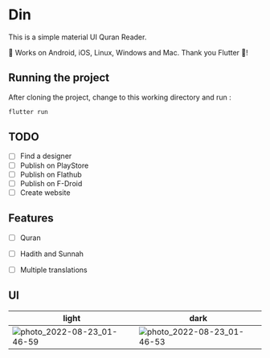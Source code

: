 # Din

This is a simple material UI Quran Reader.

🤟 Works on Android, iOS, Linux, Windows and Mac. Thank you Flutter 💖!

## Running the project

After cloning the project, change to this working directory and run :

```sh
flutter run
```

## TODO

- [ ] Find a designer
- [ ] Publish on PlayStore
- [ ] Publish on Flathub
- [ ] Publish on F-Droid
- [ ] Create website

## Features

- [ ] Quran
- [ ] Hadith and Sunnah
- [ ] Multiple translations


## UI
| light | dark |
| ----- | ---- |
| ![photo_2022-08-23_01-46-59](https://user-images.githubusercontent.com/71118951/186031992-0fc5ae36-e76e-4f51-802a-c2ad00602bf0.jpg) | ![photo_2022-08-23_01-46-53](https://user-images.githubusercontent.com/71118951/186032004-4343c4e9-0905-4413-b836-17de33b15231.jpg) |
